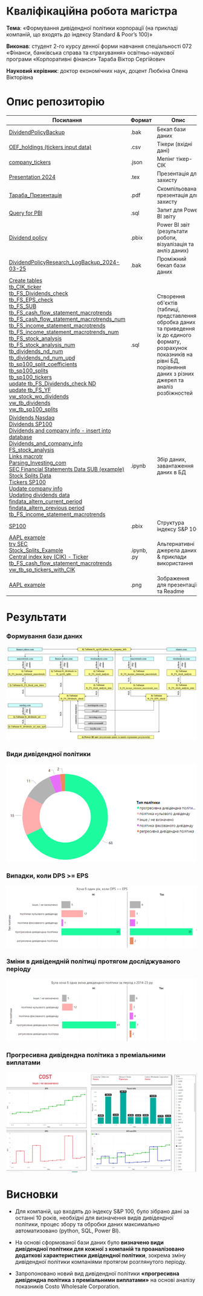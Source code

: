 # Кваліфікаційна робота магістра  

**Тема**: «Формування дивiдендної полiтики корпорацiї (на прикладi компанiй, що входять до iндексу Standard & Poor’s 100)» 

**Виконав**: студент 2-го курсу денної форми навчання спецiальностi 072 «Фiнанси, банкiвська справа та страхування» освiтньо-наукової програми «Корпоративнi фiнанси» Тараба Вiктор Сергiйович 
 
**Науковий керівник**: доктор економічних наук, доцент Любкiна Олена Вiкторiвна

# Опис репозиторію
| Посилання | Формат| Опис |
|--|--|--|
|[DividendPolicyBackup](https://github.com/viktor-taraba/University_2023/blob/main/backup/DividendPolicyBackup.bak)|.bak|Бекап бази даних|
|[OEF_holdings (tickers input data)](https://github.com/viktor-taraba/University_2023/blob/main/datasets/OEF_holdings%20(tickers%20input%20data).csv)|.csv|Тікери (вхідні дані)|
|[company_tickers](https://github.com/viktor-taraba/University_2023/blob/main/datasets/company_tickers.json)|.json|Мепінг тікер-СІК|
|[Presentation 2024](https://github.com/viktor-taraba/University_2023/blob/main/Presentation%202024.tex)|.tex|Презентація для захисту|
|[Тараба_Презентація](https://github.com/viktor-taraba/University_2023/blob/main/%D0%A2%D0%B0%D1%80%D0%B0%D0%B1%D0%B0_%D0%9F%D1%80%D0%B5%D0%B7%D0%B5%D0%BD%D1%82%D0%B0%D1%86%D1%96%D1%8F.pdf)|.pdf|Скомпільована презентація для захисту|
|[Query for PBI](https://github.com/viktor-taraba/University_2023/blob/main/Query%20for%20PBI.sql)|.sql|Запит для Power BI звіту|
|[Dividend policy](https://github.com/viktor-taraba/University_2023/blob/main/Dividend%20policy.pbix)|.pbix|Power BI звіт (результати роботи, візуалізація та анліз даних)|
|[DividendPolicyResearch_LogBackup_2024-03-25](https://github.com/viktor-taraba/University_2023/blob/main/DividendPolicyResearch_LogBackup_2024-03-25.bak)|.bak|Проміжний бекап бази даних|
|[Create tables](https://github.com/viktor-taraba/University_2023/blob/main/Create%20tables.sql) <br/> [tb_CIK_ticker](https://github.com/viktor-taraba/University_2023/blob/main/tb_CIK_ticker.sql) <br/> [tb_FS_Dividends_check](https://github.com/viktor-taraba/University_2023/blob/main/tb_FS_Dividends_check.sql) <br/> [tb_FS_EPS_check](https://github.com/viktor-taraba/University_2023/blob/main/tb_FS_EPS_check.sql) <br/> [tb_FS_SUB](https://github.com/viktor-taraba/University_2023/blob/main/tb_FS_SUB.sql) <br/> [tb_FS_cash_flow_statement_macrotrends](https://github.com/viktor-taraba/University_2023/blob/main/tb_FS_cash_flow_statement_macrotrends.sql) <br/> [tb_FS_cash_flow_statement_macrotrends_num](https://github.com/viktor-taraba/University_2023/blob/main/tb_FS_cash_flow_statement_macrotrends_num.sql) <br/> [tb_FS_income_statement_macrotrends](https://github.com/viktor-taraba/University_2023/blob/main/tb_FS_income_statement_macrotrends.sql) <br/> [tb_FS_income_statement_macrotrends_num](https://github.com/viktor-taraba/University_2023/blob/main/tb_FS_income_statement_macrotrends_num.sql) <br/> [tb_FS_stock_analysis](https://github.com/viktor-taraba/University_2023/blob/main/tb_FS_stock_analysis.sql) <br/> [tb_FS_stock_analysis_num](https://github.com/viktor-taraba/University_2023/blob/main/tb_FS_stock_analysis_num.sql) <br/> [tb_dividends_nd_num](https://github.com/viktor-taraba/University_2023/blob/main/tb_dividends_nd_num.sql) <br/> [tb_dividends_nd_num_upd](https://github.com/viktor-taraba/University_2023/blob/main/tb_dividends_nd_num_upd.sql) <br/> [tb_sp100_split_coefficients](https://github.com/viktor-taraba/University_2023/blob/main/tb_sp100_split_coefficients.sql) <br/> [tb_sp100_splits](https://github.com/viktor-taraba/University_2023/blob/main/tb_sp100_splits.sql) <br/> [tb_sp100_tickers](https://github.com/viktor-taraba/University_2023/blob/main/tb_sp100_tickers.sql) <br/> [update tb_FS_Dividends_check ND](https://github.com/viktor-taraba/University_2023/blob/main/update%20tb_FS_Dividends_check%20ND.sql) <br/> [update tb_FS_YF](https://github.com/viktor-taraba/University_2023/blob/main/update%20tb_FS_YF.sql) <br/> [vw_stock_wo_dividends](https://github.com/viktor-taraba/University_2023/blob/main/vw_stock_wo_dividends.sql) <br/> [vw_tb_dividends](https://github.com/viktor-taraba/University_2023/blob/main/vw_tb_dividends.sql) <br/> [vw_tb_sp100_splits](https://github.com/viktor-taraba/University_2023/blob/main/vw_tb_sp100_splits.sql)|.sql|Створення об'єктів (таблиці, представлення), обробка даних та приведення їх до єдиного формату, розрахунок показників на рівні БД, порівняння даних з різних джерел та аналіз розбіжностей|
|[Dividends Nasdaq](https://github.com/viktor-taraba/University_2023/blob/main/Dividends%20Nasdaq.ipynb) <br/> [Dividends SP100](https://github.com/viktor-taraba/University_2023/blob/main/Dividends%20SP100.ipynb) <br/> [Dividends and company info - insert into database](https://github.com/viktor-taraba/University_2023/blob/main/Dividends%20and%20company%20info%20-%20insert%20into%20database.ipynb) <br/> [Dividends_and_company_info](https://github.com/viktor-taraba/University_2023/blob/main/Dividends_and_company_info.ipynb) <br/> [FS_stock_analysis](https://github.com/viktor-taraba/University_2023/blob/main/FS_stock_analysis.ipynb) <br/> [Links macrotr](https://github.com/viktor-taraba/University_2023/blob/main/Links%20macrotr.ipynb) <br/> [Parsing_Investing_com](https://github.com/viktor-taraba/University_2023/blob/main/Parsing_Investing_com.ipynb) <br/> [SEC Financial Statements Data SUB (example)](https://github.com/viktor-taraba/University_2023/blob/main/SEC%20Financial%20Statements%20Data%20SUB%20(example).ipynb) <br/> [Stock Splits Data](https://github.com/viktor-taraba/University_2023/blob/main/Stock%20Splits%20Data.ipynb) <br/> [Tickers SP100](https://github.com/viktor-taraba/University_2023/blob/main/Tickers%20SP100.ipynb) <br/> [Update company info](https://github.com/viktor-taraba/University_2023/blob/main/Update%20company%20info.ipynb) <br/> [Updating dividends data](https://github.com/viktor-taraba/University_2023/blob/main/Updating%20dividends%20data.ipynb) <br/> [findata_altern_current_period](https://github.com/viktor-taraba/University_2023/blob/main/findata_altern_current_period.ipynb) <br/> [findata_altern_previous period](https://github.com/viktor-taraba/University_2023/blob/main/findata_altern_previous%20period.ipynb) <br/> [tb_FS_income_statement_macrotrends](https://github.com/viktor-taraba/University_2023/blob/main/tb_FS_income_statement_macrotrends.ipynb)|.ipynb|Збір даних, завантаження даних в БД|
|[SP100](https://github.com/viktor-taraba/University_2023/blob/main/SP100.pbix)|.pbix|Структура індексу S&P 100|
|[AAPL example](https://github.com/viktor-taraba/University_2023/blob/main/AAPL%20example.ipynb) <br/> [try SEC](https://github.com/viktor-taraba/University_2023/blob/main/try%20SEC.py) <br/> [Stock_Splits_Example](https://github.com/viktor-taraba/University_2023/blob/main/Stock_Splits_Example.ipynb) <br/> [Central index key (CIK) - Ticker](https://github.com/viktor-taraba/University_2023/blob/main/Central%20index%20key%20(CIK)%20-%20Ticker.ipynb) <br/> [tb_FS_cash_flow_statement_macrotrends](https://github.com/viktor-taraba/University_2023/blob/main/tb_FS_cash_flow_statement_macrotrends.ipynb) <br/> [vw_tb_sp_tickers_with_CIK](https://github.com/viktor-taraba/University_2023/blob/main/vw_tb_sp_tickers_with_CIK.sql)|.ipynb, .py|Альтернативні джерела даних & приклади використання|
|[AAPL example](https://github.com/viktor-taraba/University_2023/blob/main/AAPL%20example.png)|.png|Зображення для презентації та Readme|

# Результати
### Формування бази даних
![Part 1](https://github.com/viktor-taraba/University_2023/blob/main/Data%20Flow%20full.png)
### Види дивiдендної полiтики
![Part 2](https://github.com/viktor-taraba/University_2023/blob/main/Dividend%20policy%20Types.png)
### Випадки, коли DPS >= EPS
![Part 3](https://github.com/viktor-taraba/University_2023/blob/main/EPS%20%20%26%20DPS%20comparison.png)
### Змiни в дивiденднiй полiтицi протягом дослiджуваного перiоду
![Part 4](https://github.com/viktor-taraba/University_2023/blob/main/Dividend%20policy%20Changes.png)
### Прогресивна дивiдендна полiтика з премiальними виплатами
![Part 5](https://github.com/viktor-taraba/University_2023/blob/main/COST.png)

# Висновки

- Для компанiй, що входять до iндексу S&P 100, було зiбрано данi за останнi 10
рокiв, необхiднi для визначення видiв дивiдендної полiтики, процес збору та
обробки даних максимально автоматизовано (python, SQL, Power BI).

- На основi сформованої бази даних було **визначено види дивiдендної
полiтики для кожної з компанiй та проаналiзовано додатковi
характеристики дивiдендної полiтики**, зокрема змiну дивiдендної полiтики
компанiями протягом розглянутого перiоду.

- Запропоновано новий вид дивідендної політики **«прогресивна дивiдендна полiтика з премiальними
виплатами»** на основi аналiзу показникiв Costo Wholesale Corporation.
